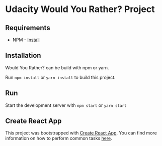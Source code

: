 # Udacity Would You Rather? Project

## Requirements

* NPM - [Install](https://nodejs.org/)

## Installation

Would You Rather? can be build with npm or yarn.

Run `npm install` or `yarn install` to build this project.

## Run

Start the development server with `npm start` or `yarn start`

## Create React App

This project was bootstrapped with [Create React App](https://github.com/facebookincubator/create-react-app). You can find more information on how to perform common tasks [here](https://github.com/facebookincubator/create-react-app/blob/master/packages/react-scripts/template/README.md).

